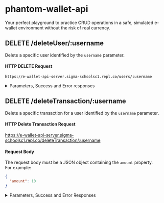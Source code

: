# phantom-wallet-api
Your perfect playground to practice CRUD operations in a safe, simulated e-wallet environment without the risk of real currency.

##  DELETE /deleteUser/:username
Delete a specific user identified by the `username` parameter.

#### HTTP DELETE Request
```
https://e-wallet-api-server.sigma-schoolsc1.repl.co/users/:username
```

<details>
 <summary> Parameters, Success and Error responses </summary>

  ### URL Parameters
 
  Parameter | Description
  --------- | -----------
  username  | The username of the user to be deleted.

  ### Success Response

  <details>
  <summary>Status 200</summary>

  Response content:

  ```json
  {
    "message": "User {username} has been deleted."
  }
  ```
  </details>

  ### Error Responses
  <details>
  <summary>Status 403</summary>
  Response content:

  ```json
  {
    "message": "Invalid API key."
  }
  ```
  </details>

  <details>
  <summary>Status 404</summary>
  Response content:

  ```json
  {
    "message": "User {username} not found."
  }
  ```
  </details>
  
</details>

## DELETE /deleteTransaction/:username

Delete a specific transaction for a user identified by the `username` parameter.

#### HTTP Delete Transaction Request
https://e-wallet-api-server.sigma-schoolsc1.repl.co/deleteTransaction/:username

#### Request Body
The request body must be a JSON object containing the `amount` property. For example:
```json
{
  "amount": 10
}
```

<details>
<summary>Parameters, Success and Error Responses</summary>
 
  ### URL Parameters
 
  Parameter | Description
  --------- | -----------
  username  | The username of the user to be deleted.
 
### Success Response
<details>
<summary>Status 200</summary>
Response content:
```json
{
  "message": "Transaction for user {username} has been deleted successfully!",
  "name": "{username}",
  "transactions": []
}
```
</details>
 
### Error Responses
<details>
<summary>Status 418</summary>
Response content:
 ```json
{
  "error": "Error Transaction Request: 'amount' is required in request body."
}
```
</details>
</details>
